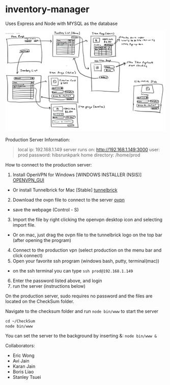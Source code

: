 # inventory-manager
Uses Express and Node with MYSQL as the database

![storyboard](github_files/storyboard.png)

Production Server Information:
> local ip: 192.168.1.149
> server runs on: http://192.168.1.149:3000
> user: prod
> password: hibsrunkpark
> home directory: /home/prod


How to connect to the production server:
1. Install OpenVPN for Windows [WINDOWS INSTALLER (NSIS)] [OPENVPN_GUI](https://openvpn.net/community-downloads/)
* Or install Tunnelbrick for Mac [Stable] [tunnelbrick](https://tunnelblick.net/downloads.html)
2. Download the ovpn file to connect to the server [ovpn](https://raw.githubusercontent.com/borisliao/inventory-manager/master/github_files/production.ovpn)
* save the webpage (Control - S)
3. Import the file by right clicking the openvpn desktop icon and selecting import file.
* Or on mac, just drag the ovpn file to the tunnelbrick logo on the top bar (after opening the program)
4. Connect to the production vpn (select production on the menu bar and click connect)
5. Open your favorite ssh program (windows bash, putty, terminal(mac))
* on the ssh terminal you can type ```ssh prod@192.168.1.149```
6. Enter the password listed above, and login
7. run the server (instructions below)

On the production server, sudo requires no password and the files are located on the CheckSum folder.

Navigate to the checksum folder and run ```node bin/www``` to start the server
```shell
cd ~/CheckSum
node bin/www
```

You can set the server to the background by inserting &:  ```node bin/www &```

Collaborators:
- Eric Wong
- Avi Jain
- Karan Jain
- Boris Liao
- Stanley Tsuei
